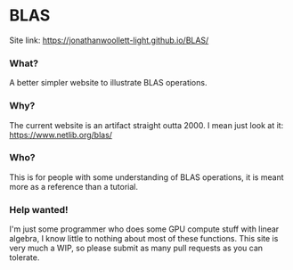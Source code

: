 # BLAS

Site link: https://jonathanwoollett-light.github.io/BLAS/

### What?

A better simpler website to illustrate BLAS operations.



### Why?

The current website is an artifact straight outta 2000.
I mean just look at it: https://www.netlib.org/blas/

### Who?

This is for people with some understanding of BLAS operations, it is meant more as a reference than a tutorial.

### Help wanted!

I'm just some programmer who does some GPU compute stuff with linear algebra, I know little to nothing about most of these functions.
This site is very much a WIP, so please submit as many pull requests as you can tolerate. 

